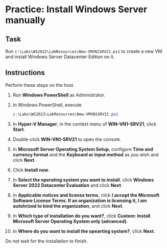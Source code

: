 # Practice: Install Windows Server manually

## Task

Run ````c:\Labs\WS2022\LabResources\New-VMVN1SRV21.ps1```` to create a new VM and install Windows Server Datacenter Edition on it.

## Instructions

Perform these steps on the host.

1. Run **Windows PowerShell** as Administrator.
1. In Windows PowerShell, execute

    ````powershell
    c:\Labs\WS2022\LabResources\New-VMVN1SRV21.ps1
    ````

1. In **Hyper-V Manager**, in the context menu of **WIN-VN1-SRV21**, click **Start**.
1. Double-click **WIN-VN1-SRV21** to open the console.
1. In **Microsoft Server Operating System Setup**, configure **Time and currency format** and the **Keyboard or input method** as you wish and click **Next**.
1. Click **Install now**.
1. In **Select the operating system you want to install**, click **Windows Server 2022 Datacenter Evaluation** and click **Next**.
1. In **Applicable notices and license terms**, click **I accept the Microsoft Software License Terms. If an organization is licensing it, I am autohrized to bind the organization**, and click **Next**.
1. In **Which type of installation do you want?**, click **Custom: Install Microsoft Server Operating System only (advanced)**.
1. In **Where do you want to install the opearting system?**, click **Next**.

Do not wait for the installation to finish.
